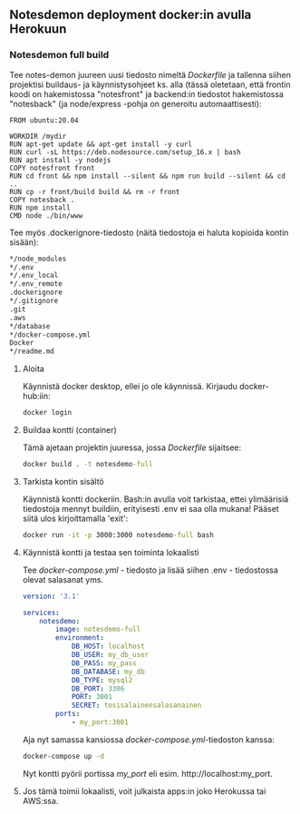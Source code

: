 ## Notesdemon deployment docker:in avulla Herokuun

### Notesdemon full build

Tee notes-demon juureen uusi tiedosto nimeltä *Dockerfile* ja tallenna siihen projektisi buildaus- ja käynnistysohjeet ks. alla (tässä oletetaan, että frontin koodi on hakemistossa "notesfront" ja backend:in tiedostot hakemistossa "notesback" (ja node/express -pohja on generoitu automaattisesti):

```docker
FROM ubuntu:20.04 

WORKDIR /mydir  
RUN apt-get update && apt-get install -y curl
RUN curl -sL https://deb.nodesource.com/setup_16.x | bash
RUN apt install -y nodejs
COPY notesfront front
RUN cd front && npm install --silent && npm run build --silent && cd .. 
RUN cp -r front/build build && rm -r front
COPY notesback . 
RUN npm install
CMD node ./bin/www 
```

Tee myös .dockerignore-tiedosto (näitä tiedostoja ei haluta kopioida kontin sisään):

```cmd
*/node_modules
*/.env
*/.env_local
*/.env_remote
.dockerignore
*/.gitignore
.git
.aws
*/database
*/docker-compose.yml
Docker
*/readme.md
```

1. Aloita

    Käynnistä docker desktop, ellei jo ole käynnissä. Kirjaudu docker-hub:iin:

    ```js
    docker login
    ```

2. Buildaa kontti (container)

    Tämä ajetaan projektin juuressa, jossa *Dockerfile* sijaitsee:

    ```cmd
    docker build . -t notesdemo-full
    ```

3. Tarkista kontin sisältö

    Käynnistä kontti dockeriin. Bash:in avulla voit tarkistaa, ettei ylimäärisiä tiedostoja mennyt buildiin, erityisesti .env ei saa olla mukana! Pääset siitä ulos kirjoittamalla 'exit':

    ```cmd
    docker run -it -p 3000:3000 notesdemo-full bash
    ```

4. Käynnistä kontti ja testaa sen toiminta lokaalisti

    Tee *docker-compose.yml* - tiedosto ja lisää siihen .env - tiedostossa olevat salasanat yms.

    ```yml
    version: '3.1'

    services:
        notesdemo:
            image: notesdemo-full
            environment:
                DB_HOST: localhost
                DB_USER: my_db_user
                DB_PASS: my_pass
                DB_DATABASE: my_db
                DB_TYPE: mysql2
                DB_PORT: 3306
                PORT: 3001
                SECRET: tosisalainensalasanainen
            ports:
                - my_port:3001
    ```

    Aja nyt samassa kansiossa *docker-compose.yml*-tiedoston kanssa:

    ```cmd
    docker-compose up -d
    ```

    Nyt kontti pyörii portissa *my_port* eli esim. http://localhost:my_port.

5. Jos tämä toimii lokaalisti, voit julkaista apps:in joko Herokussa tai AWS:ssa.